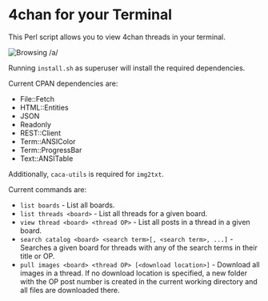 # 4chan for your Terminal

This Perl script allows you to view 4chan threads in your terminal.

![Browsing /a/](http://i.imgur.com/9zJ67vo.png)

Running `install.sh` as superuser will install the required dependencies.

Current CPAN dependencies are:
* File::Fetch
* HTML::Entities
* JSON
* Readonly
* REST::Client
* Term::ANSIColor
* Term::ProgressBar
* Text::ANSITable

Additionally, `caca-utils` is required for `img2txt`.

Current commands are:
* `list boards` - List all boards.
* `list threads <board>` - List all threads for a given board.
* `view thread <board> <thread OP>` - List all posts in a thread in a given board.
* `search catalog <board> <search term>[, <search term>, ...]` - Searches a given board
  for threads with any of the search terms in their title or OP.
* `pull images <board> <thread OP> [<download location>]` - Download all images
  in a thread. If no download location is specified, a new folder with the OP
  post number is created in the current working directory and all files are
  downloaded there.
